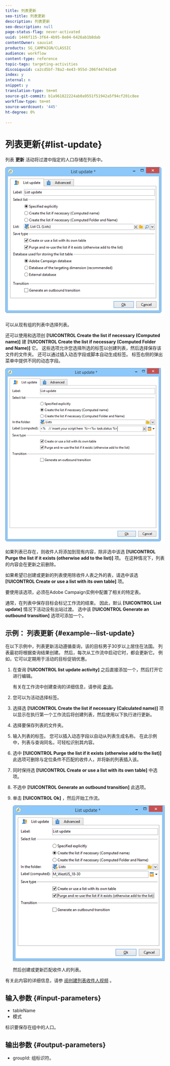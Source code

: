 ```yaml
---
title: 列表更新
seo-title: 列表更新
description: 列表更新
seo-description: null
page-status-flag: never-activated
uuid: 1446f115-3f64-4b95-8e04-6426ab1b8dab
contentOwner: sauviat
products: SG_CAMPAIGN/CLASSIC
audience: workflow
content-type: reference
topic-tags: targeting-activities
discoiquuid: ca2cd5bf-78a2-4e43-955d-206f4474d1e0
index: y
internal: n
snippet: y
translation-type: tm+mt
source-git-commit: b1a961822224ab0a9551f51942a5f94cf201c8ee
workflow-type: tm+mt
source-wordcount: '445'
ht-degree: 0%

---
```



# 列表更新{#list-update}

列表 **更新** 活动将过渡中指定的人口存储在列表中。

![](assets/s_user_segmentation_update_group.png)

可以从现有组的列表中选择列表。

还可以使用和选项创 **[!UICONTROL Create the list if necessary (Computed name)]** 建 **[!UICONTROL Create the list if necessary (Computed Folder and Name)]** 它。 这些选项允许您选择所选的标签以创建列表，然后选择保存该文件的文件夹。 还可以通过插入动态字段或脚本自动生成标签。 标签右侧的弹出菜单中提供不同的动态字段。

![](assets/s_user_segmentation_update_list_calc.png)

如果列表已存在，则收件人将添加到现有内容，除非选中该选 **[!UICONTROL Purge the list if it exists (otherwise add to the list)]** 项。 在这种情况下，列表的内容会在更新之前删除。

如果希望已创建或更新的列表使用除收件人表之外的表，请选中该选 **[!UICONTROL Create or use a list with its own table]** 项。

要使用该选项，必须在Adobe Campaign实例中配置了相关的特定表。

通常，在列表中保存目标会标记工作流的结束。 因此，默认 **[!UICONTROL List update]** 情况下活动没有出站过渡。 选中该 **[!UICONTROL Generate an outbound transition]** 选项可添加一个。

## 示例： 列表更新 {#example--list-update}

在以下示例中，列表更新活动遵循查询，该的目标男子30岁以上居住在法国。 列表最初将根据查询结果创建。 然后，每次从工作流中启动它时，都会更新它。 例如，它可以定期用于活动的目标促销优惠。

1. 在查询 **[!UICONTROL list update activity]** 之后直接添加一个，然后打开它进行编辑。

   有关在工作流中创建查询的详细信息，请参阅 [查询](../../workflow/using/query.md)。

1. 您可以为活动选择标签。
1. 选择选 **[!UICONTROL Create the list if necessary (Calculated name)]** 项以显示在执行第一个工作流后将创建列表，然后使用以下执行进行更新。
1. 选择要保存列表的文件夹。
1. 输入列表的标签。 您可以插入动态字段以自动从列表生成名称。 在此示例中，列表与查询同名，可轻松识别其内容。
1. 选中 **[!UICONTROL Purge the list if it exists (otherwise add to the list)]** 此选项可删除与定位条件不匹配的收件人，并将新的列表插入该。
1. 同时保持选 **[!UICONTROL Create or use a list with its own table]** 中选项。
1. 不选中 **[!UICONTROL Generate an outbound transition]** 此选项。
1. 单击 **[!UICONTROL Ok]** ，然后开始工作流。

   ![](assets/s_user_segmentation_update_list_calc_example.png)

   然后创建或更新匹配收件人的列表。

有关此内容的详细信息，请参 [阅创建列表收件人视频](https://docs.campaign.adobe.com/doc/AC/en/Videos/Videos.html) 。

## 输入参数 {#input-parameters}

* tableName
* 模式

标识要保存在组中的人口。

## 输出参数 {#output-parameters}

* groupId: 组标识符。
